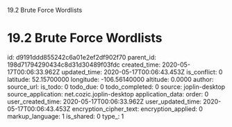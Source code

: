 19.2 Brute Force Wordlists

# 19.2 Brute Force Wordlists

id: d9191ddd855242c6a01e2ef2df902f70
parent_id: 198d71794290434c8d31d30489f03fdc
created_time: 2020-05-17T00:06:33.962Z
updated_time: 2020-05-17T00:06:43.453Z
is_conflict: 0
latitude: 52.15700000
longitude: -106.56140000
altitude: 0.0000
author: 
source_url: 
is_todo: 0
todo_due: 0
todo_completed: 0
source: joplin-desktop
source_application: net.cozic.joplin-desktop
application_data: 
order: 0
user_created_time: 2020-05-17T00:06:33.962Z
user_updated_time: 2020-05-17T00:06:43.453Z
encryption_cipher_text: 
encryption_applied: 0
markup_language: 1
is_shared: 0
type_: 1